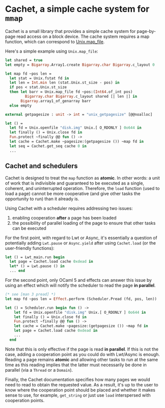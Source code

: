 # Cachet, a simple cache system for `mmap`

Cachet is a small library that provides a simple cache system for page-by-page
read access on a block device. The cache system requires a map function, which
can correspond to [Unix.map_file][unix-map-file].

Here's a simple example using `Unix.map_file`:
```ocaml
let shared = true
let empty = Bigarray.Array1.create Bigarray.char Bigarray.c_layout 0

let map fd ~pos len =
  let stat = Unix.fstat fd in
  let len = Int.min len (stat.Unix.st_size - pos) in
  if pos < stat.Unix.st_size
  then let barr = Unix.map_file fd ~pos:(Int64.of_int pos)
         Bigarray.char Bigarray.c_layout shared [| len |] in
       Bigarray.array1_of_genarray barr
  else empty

external getpagesize : unit -> int = "unix_getpagesize" [@@noalloc]

let () =
  let fd = Unix.openfile "disk.img" Unix.[ O_RDONLY ] 0o644 in
  let finally () = Unix.close fd in
  Fun.protect ~finally @@ fun () ->
  let cache = Cachet.make ~pagesize:(getpagesize ()) ~map fd in
  let seq = Cachet.get_seq cache 0 in
  ...
```

## Cachet and schedulers

Cachet is designed to treat the `map` function as **atomic**. In other words: a
unit of work that is indivisible and guaranteed to be executed as a single,
coherent, and uninterrupted operation. Therefore, the `load` function (used to
load a page) cannot be more cooperative (and give other tasks the opportunity to
run) than it already is.

Using Cachet with a scheduler requires addressing two issues:
1) enabling cooperation **after** a page has been loaded
2) the possibility of parallel loading of the page to ensure that other tasks
   can be executed

For the first point, with regard to Lwt or Async, it's essentially a question of
potentially adding `Lwt.pause` or `Async.yield` after using `Cachet.load` (or
the user-friendly functions):
```ocaml
let () = Lwt_main.run begin
  let page = Cachet.load cache 0xdead in
  let* () = Lwt.pause () in
  ... end
```

For the second point, only OCaml 5 and effects can answer this issue by using an
effect which will notify the scheduler to read the page **in parallel**.
```ocaml
(* see [man 3 pread] *)
let map fd ~pos len = Effect.perform (Scheduler.Pread (fd, pos, len))

let () = Scheduler.run begin fun () ->
    let fd = Unix.openfile "disk.img" Unix.[ O_RDONLY ] 0o644 in
    let finally () = Unix.close fd in
    Fun.protect ~finally @@ fun () ->
    let cache = Cachet.make ~pagesize:(getpagesize ()) ~map fd in
    let page = Cachet.load cache 0xdead in
    ...
  end
```

Note that this is only effective if the page is read **in parallel**. If this is
not the case, adding a cooperation point as you could do with Lwt/Async is
enough. Reading a page remains **atomic** and allowing other tasks to run at
the same time as this reading implies that the latter must necessarily be done
in parallel (via a `Thread` or a `Domain`).

Finally, the Cachet documentation specifies how many pages we would need to read
to obtain the requested value. As a result, it's up to the user to know where
the cooperation point should be placed and whether it makes sense to use, for
example, `get_string` or just use `load` interspersed with cooperation points.

[unix-map-file]: https://ocaml.org/manual/5.2/api/Unix.html#1_Mappingfilesintomemory

